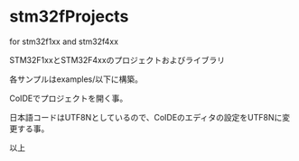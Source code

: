 # stm32fProjects
for stm32f1xx and stm32f4xx

STM32F1xxとSTM32F4xxのプロジェクトおよびライブラリ

各サンプルはexamples/以下に構築。

CoIDEでプロジェクトを開く事。

日本語コードはUTF8Nとしているので、CoIDEのエディタの設定をUTF8Nに変更する事。

以上
